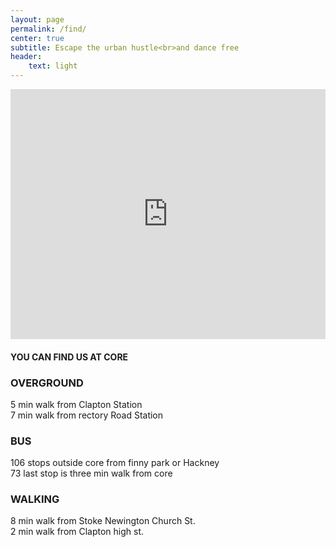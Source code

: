 ```yaml
---
layout: page
permalink: /find/
center: true
subtitle: Escape the urban hustle<br>and dance free
header:
    text: light
---
```


<iframe src="https://www.google.com/maps/embed?pb=!1m14!1m8!1m3!1d9921.172216158066!2d-0.06186!3d51.562861!3m2!1i1024!2i768!4f13.1!3m3!1m2!1s0x0%3A0xe87e5590455e1fa4!2sCore+Clapton!5e0!3m2!1sen!2suk!4v1528367295265" width="100%" height="400" frameborder="0" style="border:0" allowfullscreen></iframe>

#### YOU CAN FIND US AT CORE

### OVERGROUND
5 min walk from Clapton Station<br>
7 min walk from rectory Road Station

### BUS
106 stops outside core from finny park or Hackney<br>
73 last stop is three min walk from core
 
### WALKING
8 min walk from Stoke Newington Church St.<br>
2 min walk from Clapton high st.


